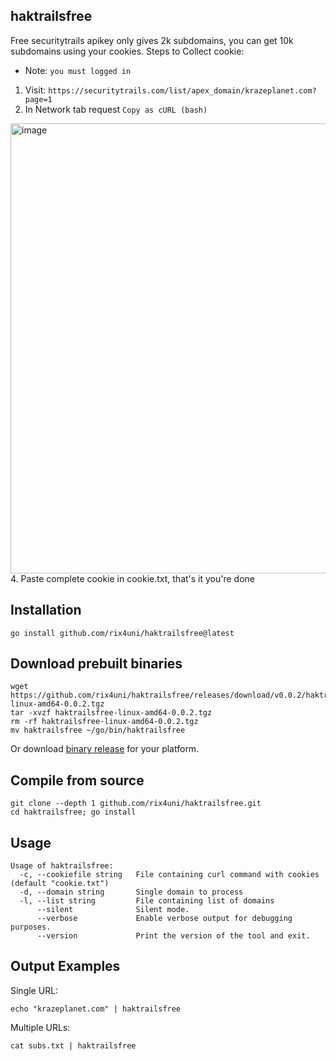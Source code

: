 ## haktrailsfree

Free securitytrails apikey only gives 2k subdomains, you can get 10k subdomains using your cookies.
Steps to Collect cookie:
- Note: `you must logged in`
1. Visit: `https://securitytrails.com/list/apex_domain/krazeplanet.com?page=1`
2. In Network tab request `Copy as cURL (bash)`
<img width="1431" height="720" alt="image" src="https://github.com/user-attachments/assets/3ae73954-0901-47be-a479-d202b0016a0d" />
4. Paste complete cookie in cookie.txt, that's it you're done

## Installation
```
go install github.com/rix4uni/haktrailsfree@latest
```

## Download prebuilt binaries
```
wget https://github.com/rix4uni/haktrailsfree/releases/download/v0.0.2/haktrailsfree-linux-amd64-0.0.2.tgz
tar -xvzf haktrailsfree-linux-amd64-0.0.2.tgz
rm -rf haktrailsfree-linux-amd64-0.0.2.tgz
mv haktrailsfree ~/go/bin/haktrailsfree
```
Or download [binary release](https://github.com/rix4uni/haktrailsfree/releases) for your platform.

## Compile from source
```
git clone --depth 1 github.com/rix4uni/haktrailsfree.git
cd haktrailsfree; go install
```

## Usage
```
Usage of haktrailsfree:
  -c, --cookiefile string   File containing curl command with cookies (default "cookie.txt")
  -d, --domain string       Single domain to process
  -l, --list string         File containing list of domains
      --silent              Silent mode.
      --verbose             Enable verbose output for debugging purposes.
      --version             Print the version of the tool and exit.
```

## Output Examples

Single URL:
```
echo "krazeplanet.com" | haktrailsfree
```

Multiple URLs:
```
cat subs.txt | haktrailsfree
```
